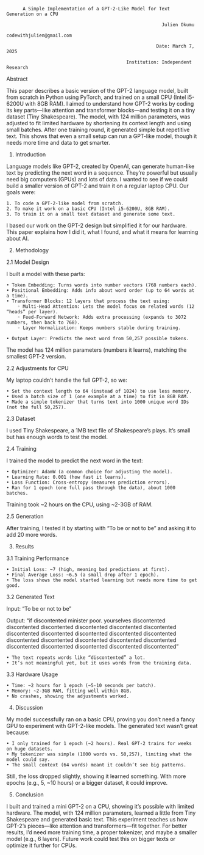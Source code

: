           A Simple Implementation of a GPT-2-Like Model for Text Generation on a CPU

                                                       	     Julien Okumu
                                                      codewithjulien@gmail.com

                                                           Date: March 7, 2025

                                                Institution: Independent Research


Abstract

This paper describes a basic version of the GPT-2 language model, built from scratch in Python using PyTorch, and trained on a small CPU (Intel i5-6200U with 8GB RAM). I aimed to understand how GPT-2 works by coding its key parts—like attention and transformer blocks—and testing it on a tiny dataset (Tiny Shakespeare). The model, with 124 million parameters, was adjusted to fit limited hardware by shortening its context length and using small batches. After one training round, it generated simple but repetitive text. This shows that even a small setup can run a GPT-like model, though it needs more time and data to get smarter.


1. Introduction

Language models like GPT-2, created by OpenAI, can generate human-like text by predicting the next word in a sequence. They’re powerful but usually need big computers (GPUs) and lots of data. I wanted to see if we could build a smaller version of GPT-2 and train it on a regular laptop CPU. Our goals were:

    1. To code a GPT-2-like model from scratch.
    2. To make it work on a basic CPU (Intel i5-6200U, 8GB RAM).
    3. To train it on a small text dataset and generate some text.
I based our work on the GPT-2 design but simplified it for our hardware. This paper explains how I did it, what I found, and what it means for learning about AI.


2. Methodology

2.1 Model Design

I built a model with these parts:

    • Token Embedding: Turns words into number vectors (768 numbers each).
    • Positional Embedding: Adds info about word order (up to 64 words at a time).
    • Transformer Blocks: 12 layers that process the text using:
        ◦ Multi-Head Attention: Lets the model focus on related words (12 “heads” per layer).
        ◦ Feed-Forward Network: Adds extra processing (expands to 3072 numbers, then back to 768).
        ◦ Layer Normalization: Keeps numbers stable during training.
      
    • Output Layer: Predicts the next word from 50,257 possible tokens.
The model has 124 million parameters (numbers it learns), matching the smallest GPT-2 version.

2.2 Adjustments for CPU

My laptop couldn’t handle the full GPT-2, so we:

    • Set the context length to 64 (instead of 1024) to use less memory.
    • Used a batch size of 1 (one example at a time) to fit in 8GB RAM.
    • Made a simple tokenizer that turns text into 1000 unique word IDs (not the full 50,257).
2.3 Dataset

I used Tiny Shakespeare, a 1MB text file of Shakespeare’s plays. It’s small but has enough words to test the model.

2.4 Training

I trained the model to predict the next word in the text:

    • Optimizer: AdamW (a common choice for adjusting the model).
    • Learning Rate: 0.001 (how fast it learns).
    • Loss Function: Cross-entropy (measures prediction errors).
    • Ran for 1 epoch (one full pass through the data), about 1000 batches.
Training took ~2 hours on the CPU, using ~2-3GB of RAM.

2.5 Generation

After training, I tested it by starting with “To be or not to be” and asking it to add 20 more words.


3. Results

3.1 Training Performance

    • Initial Loss: ~7 (high, meaning bad predictions at first).
    • Final Average Loss: ~6.5 (a small drop after 1 epoch).
    • The loss shows the model started learning but needs more time to get good.
3.2 Generated Text

Input: “To be or not to be”

Output: “if discontented minister poor. yourselves discontented discontented discontented discontented discontented discontented discontented discontented discontented discontented discontented discontented discontented discontented discontented discontented discontented discontented discontented discontented discontented”

    • The text repeats words like “discontented” a lot.
    • It’s not meaningful yet, but it uses words from the training data.
3.3 Hardware Usage

    • Time: ~2 hours for 1 epoch (~5-10 seconds per batch).
    • Memory: ~2-3GB RAM, fitting well within 8GB.
    • No crashes, showing the adjustments worked.

4. Discussion

My model successfully ran on a basic CPU, proving you don’t need a fancy GPU to experiment with GPT-2-like models. The generated text wasn’t great because:

    • I only trained for 1 epoch (~2 hours). Real GPT-2 trains for weeks on huge datasets.
    • My tokenizer was simple (1000 words vs. 50,257), limiting what the model could say.
    • The small context (64 words) meant it couldn’t see big patterns.
Still, the loss dropped slightly, showing it learned something. With more epochs (e.g., 5, ~10 hours) or a bigger dataset, it could improve.


5. Conclusion

I built and trained a mini GPT-2 on a CPU, showing it’s possible with limited hardware. The model, with 124 million parameters, learned a little from Tiny Shakespeare and generated basic text. This experiment teaches us how GPT-2’s pieces—like attention and transformers—fit together. For better results, I’d need more training time, a proper tokenizer, and maybe a smaller model (e.g., 6 layers). Future work could test this on bigger texts or optimize it further for CPUs.
